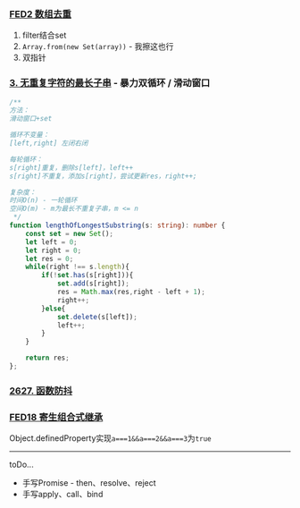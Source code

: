 
### [FED2 数组去重](https://www.nowcoder.com/practice/7a26729a75ca4e5db49ea059b01305c9?tpId=274&tqId=39522&rp=1&ru=/exam/company&qru=/exam/company&sourceUrl=%2Fexam%2Fcompany&difficulty=undefined&judgeStatus=undefined&tags=&title=)
1. filter结合set
2. `Array.from(new Set(array))` - 我擦这也行
3. 双指针

### [3. 无重复字符的最长子串](https://leetcode.cn/problems/longest-substring-without-repeating-characters/) - 暴力双循环 / 滑动窗口
```typescript
/**
方法：
滑动窗口+set 

循环不变量：
[left,right] 左闭右闭

每轮循环：
s[right]重复，删除s[left]，left++
s[right]不重复，添加s[right]，尝试更新res，right++;

复杂度：
时间O(n) - 一轮循环
空间O(m) - m为最长不重复子串，m <= n
 */
function lengthOfLongestSubstring(s: string): number {
    const set = new Set();
    let left = 0;
    let right = 0;
    let res = 0;
    while(right !== s.length){
        if(!set.has(s[right])){
            set.add(s[right]);
            res = Math.max(res,right - left + 1);
            right++;
        }else{
            set.delete(s[left]);
            left++;
        }
    }

    return res;
};
```


### [2627. 函数防抖](https://leetcode.cn/problems/debounce/)


### [FED18 寄生组合式继承](https://www.nowcoder.com/practice/dd8eb918b5d343cc8be77a69630f59bf?tpId=274&&tqId=39538&sourceUrl=https%3A%2F%2Fwww.nowcoder.com%2Fexam%2Foj)


Object.definedProperty实现`a===1&&a===2&&a===3`为`true`

---
toDo...
- 手写Promise - then、resolve、reject
- 手写apply、call、bind
